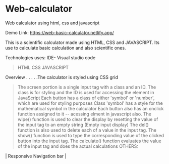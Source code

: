 # Web-calculator
Web calculator using html, css and javascript

Demo Link:
https://web-basic-calculator.netlify.app/

This is a scientific calculator made using HTML, CSS and JAVASCRIPT. Its use to calculate basic calculation and also scientific ones.

Technologies uses:
IDE- Visual studio code
> HTML
> CSS
> JAVASCRIPT

Overview
 .
 .
 .
 .
 .The calculator is styled using CSS grid
> The screen portion is a single input tag with a class and an ID. The class is for styling and the ID is used for accessing the element in JavaScript
> Each button has a class of either 'symbol' or 'number', which are used for styling purposes
> Class 'symbol' has a style for the mathematical symbol in the calculator
> Each button also has an onclick function assigned to it -- acessing elment in javascript also.
> The wipe() function is used to clear the display by resetting the value of the input tag to an empty string (Empty input display)
> The del() function is also used to delete each of a value in the input tag.
> The show() function is used to type the corresponding value of the clicked button into the input tag.
> The calculate() function evaluates the value of the input tag and does the actual calculations
> OTHERS: 


| Responsive Navigation bar |
